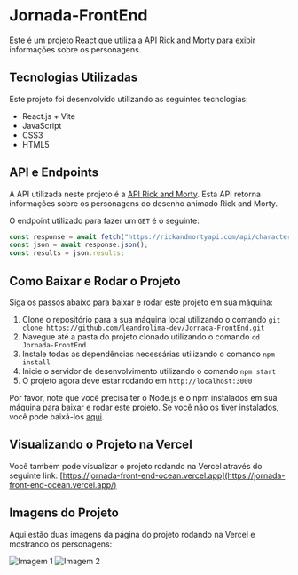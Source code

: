 # Jornada-FrontEnd

Este é um projeto React que utiliza a API Rick and Morty para exibir informações sobre os personagens.

## Tecnologias Utilizadas
Este projeto foi desenvolvido utilizando as seguintes tecnologias:

- React.js + Vite
- JavaScript
- CSS3
- HTML5

## API e Endpoints
A API utilizada neste projeto é a [API Rick and Morty](https://rickandmortyapi.com/api/character/). Esta API retorna informações sobre os personagens do desenho animado Rick and Morty.

O endpoint utilizado para fazer um `GET` é o seguinte:

```javascript
const response = await fetch("https://rickandmortyapi.com/api/character/");
const json = await response.json();
const results = json.results;
```

## Como Baixar e Rodar o Projeto
Siga os passos abaixo para baixar e rodar este projeto em sua máquina:

1. Clone o repositório para a sua máquina local utilizando o comando `git clone https://github.com/leandrolima-dev/Jornada-FrontEnd.git`
2. Navegue até a pasta do projeto clonado utilizando o comando `cd Jornada-FrontEnd`
3. Instale todas as dependências necessárias utilizando o comando `npm install`
4. Inicie o servidor de desenvolvimento utilizando o comando `npm start`
5. O projeto agora deve estar rodando em `http://localhost:3000`

Por favor, note que você precisa ter o Node.js e o npm instalados em sua máquina para baixar e rodar este projeto. Se você não os tiver instalados, você pode baixá-los [aqui](https://nodejs.org/).

## Visualizando o Projeto na Vercel
Você também pode visualizar o projeto rodando na Vercel através do seguinte link: [https://jornada-front-end-ocean.vercel.app](https://jornada-front-end-ocean.vercel.app/)

## Imagens do Projeto
Aqui estão duas imagens da página do projeto rodando na Vercel e mostrando os personagens:

![Imagem 1](^i^)
![Imagem 2](^i^)
